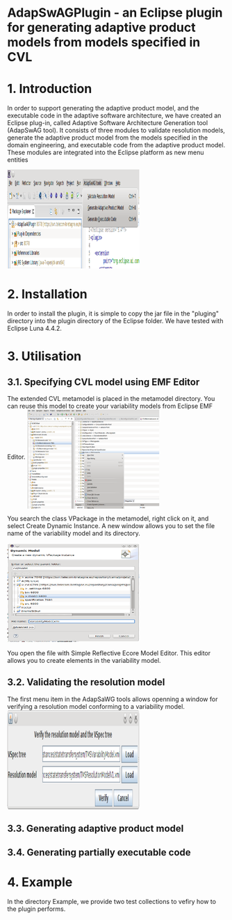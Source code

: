 AdapSwAGPlugin - an Eclipse plugin for generating adaptive product models from models specified in CVL
====================================================================================================

<h1>1. Introduction </h1>

 In order to support generating the adaptive product model, and the executable code in the adaptive software architecture, we have created an Eclipse
plug-in, called Adaptive Software Architecture Generation tool (AdapSwAG
tool). It consists of three modules to validate resolution models, generate the
adaptive product model from the models specified in the domain engineering,
and executable code from the adaptive product model. These modules are integrated into the Eclipse platform as new menu entities

<img src="https://github.com/nthohuynh/AdapSwAGPlugin/blob/master/screenshot/eclipseplugin.png" alt="Mountain View" style="width:304px;height:228px;">

<h1>2. Installation</h1>
In order to install the plugin, it is simple to copy the jar file in the "pluging" directory into the plugin directory of the Eclipse folder. We have tested with Eclipse Luna 4.4.2.
<h1>3. Utilisation</h1>
<h2> 3.1. Specifying CVL model using EMF Editor </h2>
The extended CVL metamodel is placed in the metamodel directory. You can reuse this model to create your variability models from Eclipse EMF Editor.

<img src="https://github.com/nthohuynh/AdapSwAGPlugin/blob/master/screenshot/eclipseplugin3.png" alt="Mountain View" align="middle" style="width:304px;height:228px;">

You search the class VPackage in the metamodel, right click on it, and select Create Dynamic Instance. A new window allows you to set the file name of the variability model and its directory.  

<img src="https://github.com/nthohuynh/AdapSwAGPlugin/blob/master/screenshot/eclipseplugin4.png" lign="center" alt="Mountain View" style="width:304px;height:228px;">

You open the file with Simple Reflective Ecore Model Editor. This editor allows you to create elements in the variability model.

<h2>3.2. Validating the resolution model </h2> 
The first menu item in the AdapSaWG tools allows openning a window for verifying a resolution model conforming to a variability model. 

<img src="https://github.com/nthohuynh/AdapSwAGPlugin/blob/master/screenshot/eclipseplugin2.png" alt="Mountain View" style="width:304px;height:228px;">

<h2>3.3. Generating adaptive product model </h2> 

<h2>3.4. Generating partially executable code </h2> 


<h1>4. Example</h1>

In the directory Example, we provide two test collections to vefiry how to the plugin performs.


